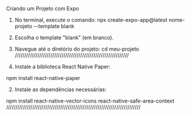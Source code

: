 Criando um Projeto com Expo

1. No terminal, execute o comando:
npx create-expo-app@latest nome-projeto --template blank

2. Escolha o template "blank" (em branco).
3. Navegue até o diretório do projeto:
cd meu-projeto
/////////////////////////////////////////////////////////////
1. Instale a biblioteca React Native Paper:

npm install react-native-paper

2. Instale as dependências necessárias:

npm install react-native-vector-icons react-native-safe-area-context
////////////////////////////////////////////////////////////////////////
